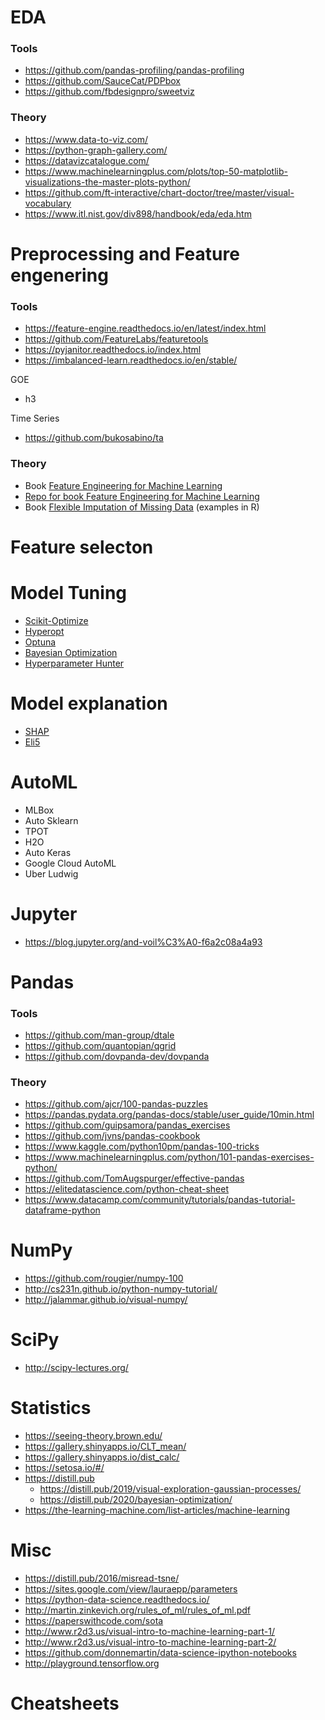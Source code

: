 # EDA
### Tools
- https://github.com/pandas-profiling/pandas-profiling
- https://github.com/SauceCat/PDPbox
- https://github.com/fbdesignpro/sweetviz
### Theory
- https://www.data-to-viz.com/
- https://python-graph-gallery.com/
- https://datavizcatalogue.com/
- https://www.machinelearningplus.com/plots/top-50-matplotlib-visualizations-the-master-plots-python/
- https://github.com/ft-interactive/chart-doctor/tree/master/visual-vocabulary
- https://www.itl.nist.gov/div898/handbook/eda/eda.htm

# Preprocessing and Feature engenering
### Tools
- https://feature-engine.readthedocs.io/en/latest/index.html
- https://github.com/FeatureLabs/featuretools
- https://pyjanitor.readthedocs.io/index.html
- https://imbalanced-learn.readthedocs.io/en/stable/

GOE
- h3

Time Series
- https://github.com/bukosabino/ta

### Theory
- Book [Feature Engineering for Machine Learning](https://github.com/yanshengjia/ml-road/blob/master/resources/Feature%20Engineering%20for%20Machine%20Learning.pdf)
- [Repo for book Feature Engineering for Machine Learning](https://github.com/alicezheng/feature-engineering-book)
- Book [Flexible Imputation of Missing Data](https://stefvanbuuren.name/fimd/) (examples in R)

# Feature selecton

# Model Tuning
- [Scikit-Optimize](https://github.com/scikit-optimize/scikit-optimize)
- [Hyperopt](https://github.com/hyperopt/hyperopt)
- [Optuna](https://github.com/optuna/optuna)
- [Bayesian Optimization](https://github.com/fmfn/BayesianOptimization)
- [Hyperparameter Hunter](https://github.com/HunterMcGushion/hyperparameter_hunter)

# Model explanation
- [SHAP](https://github.com/slundberg/shap)
- [Eli5](https://github.com/TeamHG-Memex/eli5)

# AutoML
 - MLBox
 - Auto Sklearn
 - TPOT
 - H2O
 - Auto Keras
 - Google Cloud AutoML
 - Uber Ludwig

# Jupyter
- https://blog.jupyter.org/and-voil%C3%A0-f6a2c08a4a93

# Pandas
### Tools
- https://github.com/man-group/dtale
- https://github.com/quantopian/qgrid
- https://github.com/dovpanda-dev/dovpanda
### Theory
- https://github.com/ajcr/100-pandas-puzzles
- https://pandas.pydata.org/pandas-docs/stable/user_guide/10min.html
- https://github.com/guipsamora/pandas_exercises
- https://github.com/jvns/pandas-cookbook
- https://www.kaggle.com/python10pm/pandas-100-tricks
- https://www.machinelearningplus.com/python/101-pandas-exercises-python/
- https://github.com/TomAugspurger/effective-pandas
- https://elitedatascience.com/python-cheat-sheet
- https://www.datacamp.com/community/tutorials/pandas-tutorial-dataframe-python

# NumPy
- https://github.com/rougier/numpy-100
- http://cs231n.github.io/python-numpy-tutorial/
- http://jalammar.github.io/visual-numpy/

# SciPy
- http://scipy-lectures.org/

# Statistics
- https://seeing-theory.brown.edu/
- https://gallery.shinyapps.io/CLT_mean/
- https://gallery.shinyapps.io/dist_calc/
- https://setosa.io/#/
- https://distill.pub
  - https://distill.pub/2019/visual-exploration-gaussian-processes/
  - https://distill.pub/2020/bayesian-optimization/
- https://the-learning-machine.com/list-articles/machine-learning

# Misc
- https://distill.pub/2016/misread-tsne/
- https://sites.google.com/view/lauraepp/parameters
- https://python-data-science.readthedocs.io/
- http://martin.zinkevich.org/rules_of_ml/rules_of_ml.pdf
- https://paperswithcode.com/sota
- http://www.r2d3.us/visual-intro-to-machine-learning-part-1/
- http://www.r2d3.us/visual-intro-to-machine-learning-part-2/
- https://github.com/donnemartin/data-science-ipython-notebooks
- http://playground.tensorflow.org

# Cheatsheets